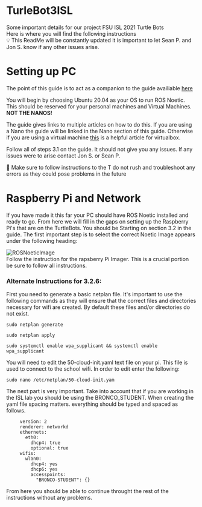 # TurleBot3ISL
Some important details for our project FSU ISL 2021 Turtle Bots  
Here is where you will find the following instructions  
:bulb: This ReadMe will be constantly updated it is important to let Sean P. and Jon S. know if any other issues arise.  
# Setting up PC
The point of this guide is to act as a companion to the guide availiable [here](https://emanual.robotis.com/docs/en/platform/turtlebot3/overview/)    
  
You will begin by choosing Ubuntu 20.04 as your OS to run ROS Noetic. This should be reserved for your personal machines and Virtual Machines. **NOT THE NANOS!** 
  
The guide gives links to multiple articles on how to do this. If you are using a Nano the guide will be linked in the Nano section of this guide. Otherwise if you are using a virtual machine [this](https://brb.nci.nih.gov/seqtools/installUbuntu.html) is a helpful article for virtualbox.

Follow all of steps 3.1 on the guide. It should not give you any issues. If any issues were to arise contact Jon S. or Sean P.  
  
:rotating_light: Make sure to follow instructions to the T do not rush and troubleshoot any errors as they could pose problems in the future  
  
# Raspberry Pi and Network
If you have made it this far your PC should have ROS Noetic installed and ready to go. From here we will fill in the gaps on setting up the Raspberry Pi's that are on the TurtleBots. You should be Starting on section 3.2 in the guide. The first important step is to select the correct Noetic Image appears under the following heading:  
  
![ROSNoeticImage](https://user-images.githubusercontent.com/91296386/139104879-df30f7f0-7dbc-43e7-9ff0-6d19c122b124.PNG)  
Follow the instruction for the rapsberry Pi Imager. This is a crucial portion be sure to follow all instructions.  
  
  
### Alternate Instructions for 3.2.6:
  
First you need to generate a basic netplan file. It's important to use the following commands as they will ensure that the correct files and directories necessary for wifi are created.  By default these files and/or directories do not exist.


```sudo netplan generate```  
  
```sudo netplan apply```  

```sudo systemctl enable wpa_supplicant && systemctl enable wpa_supplicant```  

You will need to edit the 50-cloud-init.yaml text file on your pi. This file is used to connect to the school wifi. In order to edit enter the following:
  
```sudo nano /etc/netplan/50-cloud-init.yam ```  
  
The next part is very important. Take into account that if you are working in the ISL lab you should be using the BRONCO_STUDENT. When creating the yaml file spacing matters. everything should be typed and spaced as follows.

  
```network:
     version: 2
     renderer: networkd
     ethernets:
       eth0:
         dhcp4: true
         optional: true
     wifis:
       wlan0:
         dhcp4: yes
         dhcp6: yes
         accesspoints:
           "BRONCO-STUDENT": {}
 ```
 
  
From here you should be able to continue throught the rest of the instructions without any problems.
